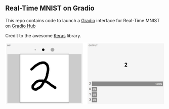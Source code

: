 ## Real-Time MNIST on Gradio
This repo contains code to launch a [Gradio](https://github.com/gradio-app/gradio) interface for Real-Time MNIST on [Gradio Hub](https://hub.gradio.app)

Credit to the awesome [Keras](https://github.com/keras-team/keras) library.


![](thumbnail2.png)
